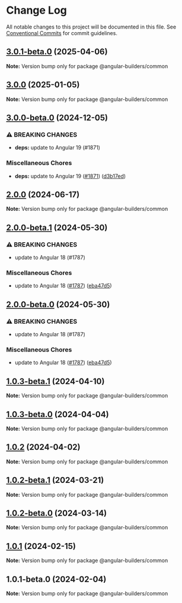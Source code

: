 # Change Log

All notable changes to this project will be documented in this file.
See [Conventional Commits](https://conventionalcommits.org) for commit guidelines.

## [3.0.1-beta.0](https://github.com/just-jeb/angular-builders/compare/@angular-builders/common@3.0.0...@angular-builders/common@3.0.1-beta.0) (2025-04-06)

**Note:** Version bump only for package @angular-builders/common

## [3.0.0](https://github.com/just-jeb/angular-builders/compare/@angular-builders/common@3.0.0-beta.0...@angular-builders/common@3.0.0) (2025-01-05)

**Note:** Version bump only for package @angular-builders/common

## [3.0.0-beta.0](https://github.com/just-jeb/angular-builders/compare/@angular-builders/common@2.0.0...@angular-builders/common@3.0.0-beta.0) (2024-12-05)

### ⚠ BREAKING CHANGES

* **deps:** update to Angular 19 (#1871)

### Miscellaneous Chores

* **deps:** update to Angular 19 ([#1871](https://github.com/just-jeb/angular-builders/issues/1871)) ([d3b17ed](https://github.com/just-jeb/angular-builders/commit/d3b17ed1e520c299f0327b9b5c38a55494b0a19a))

## [2.0.0](https://github.com/just-jeb/angular-builders/compare/@angular-builders/common@2.0.0-beta.1...@angular-builders/common@2.0.0) (2024-06-17)

**Note:** Version bump only for package @angular-builders/common

## [2.0.0-beta.1](https://github.com/just-jeb/angular-builders/compare/@angular-builders/common@1.0.3-beta.1...@angular-builders/common@2.0.0-beta.1) (2024-05-30)

### ⚠ BREAKING CHANGES

- update to Angular 18 (#1787)

### Miscellaneous Chores

- update to Angular 18 ([#1787](https://github.com/just-jeb/angular-builders/issues/1787)) ([eba47d5](https://github.com/just-jeb/angular-builders/commit/eba47d5749cdee361646895cc3d53e96868aa9d1))

## [2.0.0-beta.0](https://github.com/just-jeb/angular-builders/compare/@angular-builders/common@1.0.3-beta.1...@angular-builders/common@2.0.0-beta.0) (2024-05-30)

### ⚠ BREAKING CHANGES

- update to Angular 18 (#1787)

### Miscellaneous Chores

- update to Angular 18 ([#1787](https://github.com/just-jeb/angular-builders/issues/1787)) ([eba47d5](https://github.com/just-jeb/angular-builders/commit/eba47d5749cdee361646895cc3d53e96868aa9d1))

## [1.0.3-beta.1](https://github.com/just-jeb/angular-builders/compare/@angular-builders/common@1.0.3-beta.0...@angular-builders/common@1.0.3-beta.1) (2024-04-10)

**Note:** Version bump only for package @angular-builders/common

## [1.0.3-beta.0](https://github.com/just-jeb/angular-builders/compare/@angular-builders/common@1.0.2...@angular-builders/common@1.0.3-beta.0) (2024-04-04)

**Note:** Version bump only for package @angular-builders/common

## [1.0.2](https://github.com/just-jeb/angular-builders/compare/@angular-builders/common@1.0.2-beta.1...@angular-builders/common@1.0.2) (2024-04-02)

**Note:** Version bump only for package @angular-builders/common

## [1.0.2-beta.1](https://github.com/just-jeb/angular-builders/compare/@angular-builders/common@1.0.2-beta.0...@angular-builders/common@1.0.2-beta.1) (2024-03-21)

**Note:** Version bump only for package @angular-builders/common

## [1.0.2-beta.0](https://github.com/just-jeb/angular-builders/compare/@angular-builders/common@1.0.1...@angular-builders/common@1.0.2-beta.0) (2024-03-14)

**Note:** Version bump only for package @angular-builders/common

## [1.0.1](https://github.com/just-jeb/angular-builders/compare/@angular-builders/common@1.0.1-beta.0...@angular-builders/common@1.0.1) (2024-02-15)

**Note:** Version bump only for package @angular-builders/common

## 1.0.1-beta.0 (2024-02-04)

**Note:** Version bump only for package @angular-builders/common
